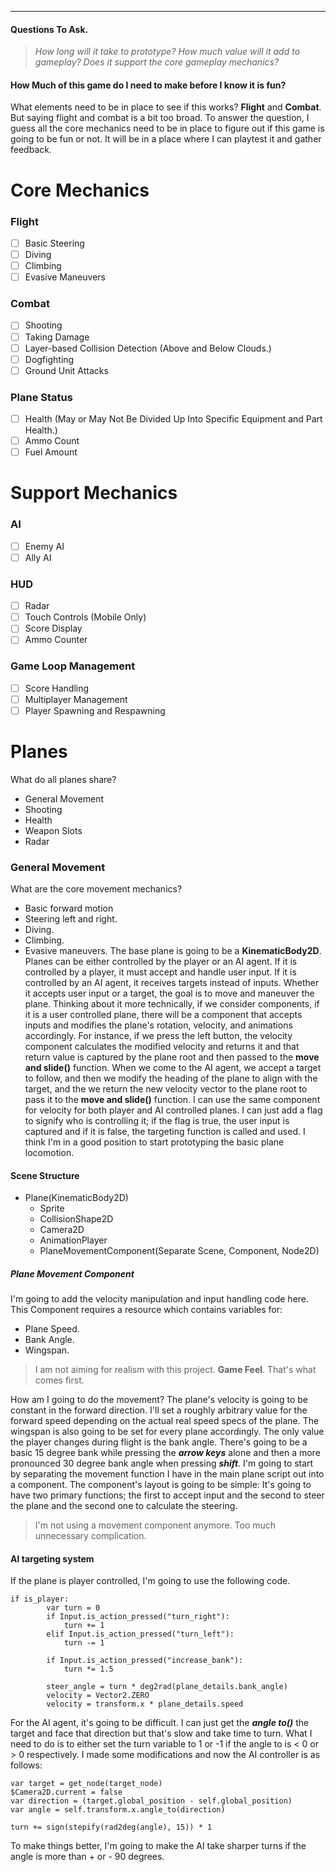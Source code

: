 ___
#### Questions To Ask.
> *How long will it take to prototype?
> How much value will it add to gameplay?
> Does it support the core gameplay mechanics?*
#### How Much of this game do I need to make before I know it is fun?
What elements need to be in place to see if this works? __Flight__ and __Combat__.
But saying flight and combat is a bit too broad. To answer the question, I guess all the core mechanics need to be in place to figure out if this game is going to be fun or not. It will be in a place where I can playtest it and gather feedback.
# Core Mechanics
### Flight
 - [ ] Basic Steering
 - [ ] Diving
 - [ ] Climbing
 - [ ] Evasive Maneuvers 
### Combat
- [ ] Shooting 
- [ ] Taking Damage
- [ ] Layer-based Collision Detection (Above and Below Clouds.)
- [ ] Dogfighting
- [ ] Ground Unit Attacks
### Plane Status
- [ ] Health (May or May Not Be Divided Up Into Specific Equipment and Part Health.)
- [ ] Ammo Count
- [ ] Fuel Amount
# Support Mechanics
### AI
- [ ] Enemy AI
- [ ] Ally AI
### HUD
- [ ] Radar
- [ ] Touch Controls (Mobile Only)
- [ ] Score Display
- [ ] Ammo Counter
### Game Loop Management
- [ ] Score Handling
- [ ] Multiplayer Management
- [ ] Player Spawning and Respawning
# Planes
What do all planes share?
- General Movement
- Shooting
- Health
- Weapon Slots
- Radar
### General Movement
What are the core movement mechanics? 
- Basic forward motion
- Steering left and right.
- Diving.
- Climbing.
- Evasive maneuvers.
The base plane is going to be a __KinematicBody2D__. Planes can be either controlled by the player or an AI agent. If it is controlled by a player, it must accept and handle user input. If it is controlled by an AI agent, it receives targets instead of inputs. Whether it accepts user input or a target, the goal is to move and maneuver the plane. 
Thinking about it more technically, if we consider components, if it is a user controlled plane, there will be a component that accepts inputs and modifies the plane's rotation, velocity, and animations accordingly. For instance, if we press the left button, the velocity component calculates the modified velocity and returns it and that return value is captured by the plane root and then passed to the __move and slide()__ function.
When we come to the AI agent, we accept a target to follow, and then we modify the heading of the plane to align with the target, and the we return the new velocity vector to the plane root to pass it to the __move and slide()__ function.
I can use the same component for velocity for both player and AI controlled planes. I can just add a flag to signify who is controlling it; if the flag is true, the user input is captured and if it is false, the targeting function is called and used.
I think I'm in a good position to start prototyping the basic plane locomotion.
#### Scene Structure
- Plane(KinematicBody2D)
	- Sprite
	- CollisionShape2D
	- Camera2D
	- AnimationPlayer
	- PlaneMovementComponent(Separate Scene, Component, Node2D)
##### Plane Movement Component
I'm going to add the velocity manipulation and input handling code here. This Component requires a resource which contains variables for:
- Plane Speed.
- Bank Angle.
- Wingspan.

> I am not aiming for realism with this project. __Game Feel__. That's what comes first.

How am I going to do the movement? The plane's velocity is going to be constant in the forward direction. I'll set a roughly arbitrary value for the forward speed depending on the actual real speed specs of the plane. The wingspan is also going to be set for every plane accordingly. The only value the player changes during flight is the bank angle. There's going to be a basic 15 degree bank while pressing the ___arrow keys___ alone and then a more pronounced 30 degree bank angle when pressing ___shift___.
I'm going to start by separating the movement function I have in the main plane script out into a component. The component's layout is going to be simple: It's going to have two primary functions; the first to accept input and the second to steer the plane and the second one to calculate the steering.

>I'm not using a movement component anymore. Too much unnecessary complication.

#### AI targeting system
If the plane is player controlled, I'm going to use the following code.
```GDScript
if is_player:
		var turn = 0
		if Input.is_action_pressed("turn_right"):
			turn += 1
		elif Input.is_action_pressed("turn_left"):
			turn -= 1
		
		if Input.is_action_pressed("increase_bank"):
			turn *= 1.5
		
		steer_angle = turn * deg2rad(plane_details.bank_angle)
		velocity = Vector2.ZERO
		velocity = transform.x * plane_details.speed
```
For the AI agent, it's going to be difficult.
I can just get the ___angle to()___ the target and face that direction but that's slow and take time to turn. What I need to do is to either set the turn variable to 1 or -1 if the angle to is < 0 or > 0 respectively.
I made some modifications and now the AI controller is as follows:
```GDScript
var target = get_node(target_node)
$Camera2D.current = false
var direction = (target.global_position - self.global_position)
var angle = self.transform.x.angle_to(direction)
		
turn += sign(stepify(rad2deg(angle), 15)) * 1
```
To make things better, I'm going to make the AI take sharper turns if the angle is more than + or - 90 degrees.